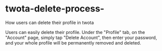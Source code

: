 # twota-delete-process-
How users can delete their profile in twota


Users can easily delete their profile. Under the "Profile" tab, on the "Account" page, simply tap "Delete Account", then enter your password, and your whole profile will be permanently removed and deleted.
